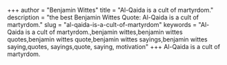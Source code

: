 +++
author = "Benjamin Wittes"
title = "Al-Qaida is a cult of martyrdom."
description = "the best Benjamin Wittes Quote: Al-Qaida is a cult of martyrdom."
slug = "al-qaida-is-a-cult-of-martyrdom"
keywords = "Al-Qaida is a cult of martyrdom.,benjamin wittes,benjamin wittes quotes,benjamin wittes quote,benjamin wittes sayings,benjamin wittes saying,quotes, sayings,quote, saying, motivation"
+++
Al-Qaida is a cult of martyrdom.
